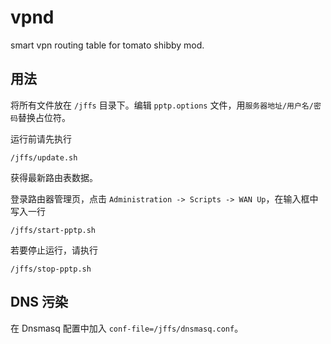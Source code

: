 vpnd
====

smart vpn routing table for tomato shibby mod.

用法
----
将所有文件放在 ```/jffs``` 目录下。编辑 ```pptp.options``` 文件，用```服务器地址/用户名/密码```替换占位符。

运行前请先执行
```
/jffs/update.sh
```
获得最新路由表数据。

登录路由器管理页，点击 ```Administration -> Scripts -> WAN Up```，在输入框中写入一行
```
/jffs/start-pptp.sh
```

若要停止运行，请执行
```
/jffs/stop-pptp.sh
```


DNS 污染
----
在 Dnsmasq 配置中加入 ```conf-file=/jffs/dnsmasq.conf```。
